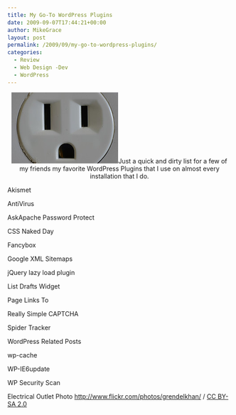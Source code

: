 ```yaml
---
title: My Go-To WordPress Plugins
date: 2009-09-07T17:44:21+00:00
author: MikeGrace
layout: post
permalink: /2009/09/my-go-to-wordpress-plugins/
categories:
  - Review
  - Web Design -Dev
  - WordPress
---
```

<p style="text-align: center;">
  <img class="size-full wp-image-920 aligncenter" title="WordPres PLUGin" src="/assets/2009/09/119929591_a0ec3a641d_m.jpg" alt="WordPres PLUGin" width="240" height="160" />Just a quick and dirty list for a few of my friends my favorite WordPress Plugins that I use on almost every installation that I do.
</p>

Akismet
  
AntiVirus<!--more-->


  
AskApache Password Protect
  
CSS Naked Day
  
Fancybox
  
Google XML Sitemaps
  
jQuery lazy load plugin
  
List Drafts Widget
  
Page Links To
  
Really Simple CAPTCHA
  
Spider Tracker
  
WordPress Related Posts
  
wp-cache
  
WP-IE6update
  
WP Security Scan
  
Electrical Outlet Photo <a rel="cc:attributionURL" href="http://www.flickr.com/photos/grendelkhan/">http://www.flickr.com/photos/grendelkhan/</a> / <a rel="license" href="http://creativecommons.org/licenses/by-sa/2.0/">CC BY-SA 2.0</a>
